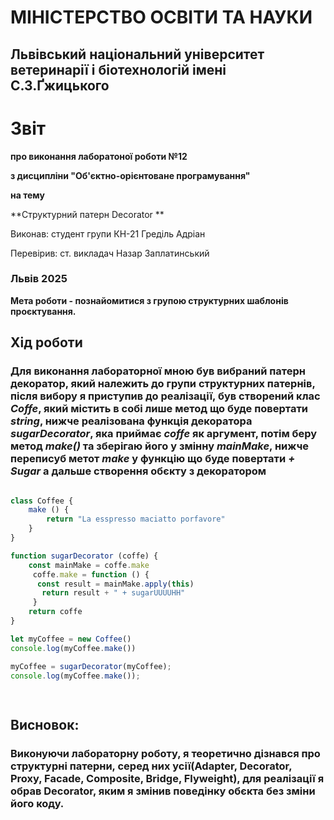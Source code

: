 # МІНІСТЕРСТВО ОСВІТИ ТА НАУКИ

## Львівський національний університет ветеринарії і біотехнологій імені С.З.Ґжицького

# Звіт

**про виконання лаборатоної роботи №12**

**з дисципліни "Об'єктно-орієнтоване програмування"**

**на тему** 

**Структурний патерн Decorator **

Виконав: студент групи КН-21 Греділь Адріан

Перевірив: ст. викладач Назар Заплатинський

### Львів 2025

**Мета роботи - познайомитися з групою структурних шаблонів проєктування.**


## Хід роботи

### Для виконання лабораторної мною був вибраний патерн декоратор, який належить до групи структурних патернів, після вибору я приступив до реалізації, був створений клас *Coffe*, який містить в собі лише метод що буде повертати *string*, нижче реалізована функція декоратора *sugarDecorator*, яка приймає *coffe* як аргумент, потім беру метод *make()* та зберігаю його у змінну *mainMake*, нижче переписуб метот *make* у функцію що буде повертати *+ Sugar* а дальше створення обєкту з декоратором

```js 

class Coffee {
    make () {
        return "La esspresso maciatto porfavore"
    }
}

function sugarDecorator (coffe) {
    const mainMake = coffe.make
     coffe.make = function () {
      const result = mainMake.apply(this)
       return result + " + sugarUUUUHH"
     }
    return coffe
}

let myCoffee = new Coffee()
console.log(myCoffee.make())

myCoffee = sugarDecorator(myCoffee);
console.log(myCoffee.make());

    
```

## Висновок:

 ### Виконуючи лабораторну роботу, я теоретично дізнався про структурні патерни, серед них усії(Adapter, Decorator, Proxy, Facade, Composite, Bridge, Flyweight), для реалізації я обрав Decorator, яким я змінив поведінку обєкта без зміни його коду.
